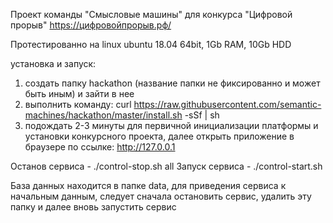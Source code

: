 Проект команды  "Смысловые машины" для конкурса "Цифровой прорыв" https://цифровойпрорыв.рф/

Протестированно на linux ubuntu 18.04 64bit, 1Gb RAM, 10Gb HDD

установка и запуск:

1. создать папку hackathon (название папки не фиксированно и может быть иным) и зайти в нее
2. выполнить команду: curl https://raw.githubusercontent.com/semantic-machines/hackathon/master/install.sh -sSf | sh
3. подождать 2-3 минуты для первичной инициализации платформы и установки конкурсного проекта, далее открыть приложение в браузере по ссылке: http://127.0.0.1


Останов сервиса - ./control-stop.sh all
Запуск сервиса - ./control-start.sh

База данных находится в папке data, для приведения сервиса к начальным данным, следует сначала остановить сервис, удалить эту папку и далее вновь запустить сервис
